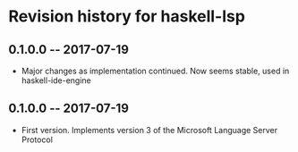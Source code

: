 # Revision history for haskell-lsp

## 0.1.0.0  -- 2017-07-19

* Major changes as implementation continued. Now seems stable, used in haskell-ide-engine

## 0.1.0.0  -- 2017-07-19

* First version. Implements version 3 of the Microsoft Language
  Server Protocol
